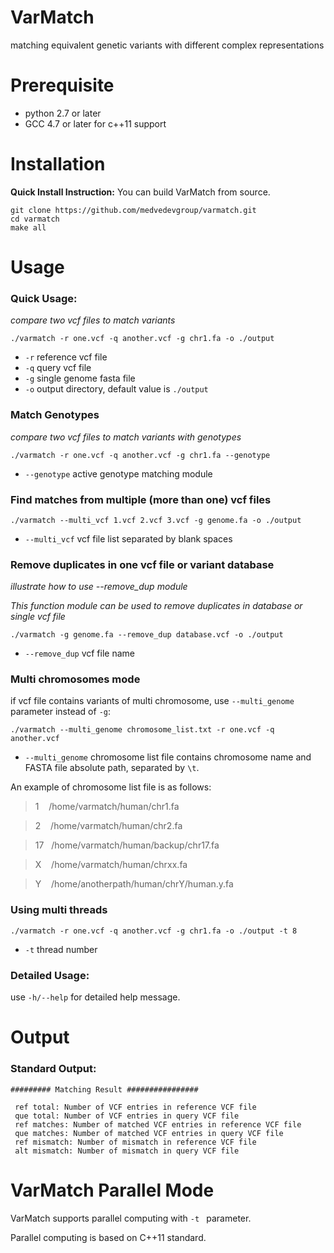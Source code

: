 # VarMatch
matching equivalent genetic variants with different complex representations

# Prerequisite
- python 2.7 or later
- GCC 4.7 or later for c++11 support

# Installation
**Quick Install Instruction:**
You can build VarMatch from source. 
```
git clone https://github.com/medvedevgroup/varmatch.git
cd varmatch
make all
```

# Usage
### Quick Usage:

*compare two vcf files to match variants*

```
./varmatch -r one.vcf -q another.vcf -g chr1.fa -o ./output
```
- `-r` reference vcf file
- `-q` query vcf file
- `-g` single genome fasta file
- `-o` output directory, default value is `./output`

### Match Genotypes

*compare two vcf files to match variants with genotypes*

```
./varmatch -r one.vcf -q another.vcf -g chr1.fa --genotype
```

- `--genotype` active genotype matching module


### Find matches from multiple (more than one) vcf files

```
./varmatch --multi_vcf 1.vcf 2.vcf 3.vcf -g genome.fa -o ./output
```

- `--multi_vcf`  vcf file list separated by blank spaces


### Remove duplicates in one vcf file or variant database

*illustrate how to use --remove_dup module*

*This function module can be used to remove duplicates in database or single vcf file*

```
./varmatch -g genome.fa --remove_dup database.vcf -o ./output
```

- `--remove_dup` vcf file name



### Multi chromosomes mode

if vcf file contains variants of multi chromosome, use `--multi_genome` parameter instead of `-g`:


```
./varmatch --multi_genome chromosome_list.txt -r one.vcf -q another.vcf
```

- `--multi_genome` chromosome list file contains chromosome name and FASTA file absolute path, separated by `\t`.

An example of chromosome list file is as follows:

>1&nbsp;&nbsp;&nbsp;&nbsp;/home/varmatch/human/chr1.fa

>2&nbsp;&nbsp;&nbsp;&nbsp;/home/varmatch/human/chr2.fa

>17&nbsp;&nbsp;&nbsp;/home/varmatch/human/backup/chr17.fa

>X&nbsp;&nbsp;&nbsp;&nbsp;/home/varmatch/human/chrxx.fa

>Y&nbsp;&nbsp;&nbsp;&nbsp;/home/anotherpath/human/chrY/human.y.fa


### Using multi threads

```
./varmatch -r one.vcf -q another.vcf -g chr1.fa -o ./output -t 8
```

- `-t` thread number




### Detailed Usage:

use `-h/--help` for detailed help message.


# Output
### Standard Output:
```
######### Matching Result ################

 ref total: Number of VCF entries in reference VCF file
 que total: Number of VCF entries in query VCF file
 ref matches: Number of matched VCF entries in reference VCF file
 que matches: Number of matched VCF entries in query VCF file
 ref mismatch: Number of mismatch in reference VCF file
 alt mismatch: Number of mismatch in query VCF file

```
# VarMatch Parallel Mode
VarMatch supports parallel computing with `-t ` parameter.

Parallel computing is based on C++11 standard.
